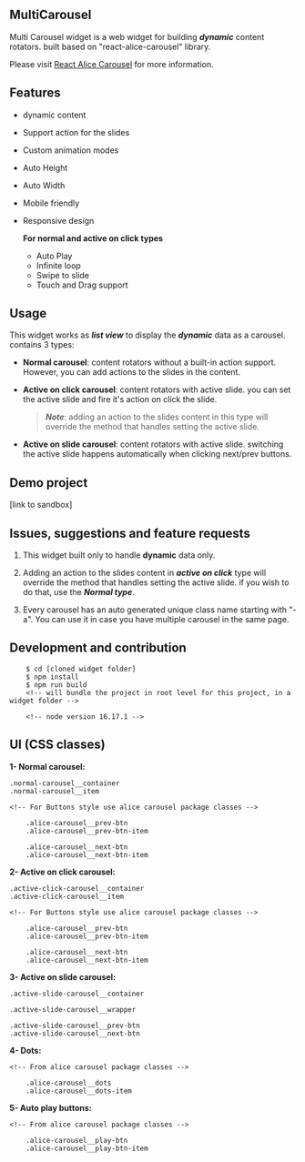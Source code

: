 ## MultiCarousel

Multi Carousel widget is a web widget for building ***dynamic*** content rotators. built based on "react-alice-carousel" library.

Please visit [React Alice Carousel](https://www.npmjs.com/package/react-alice-carousel) for more information.

## Features

* dynamic content
* Support action for the slides
* Custom animation modes
* Auto Height
* Auto Width
* Mobile friendly
* Responsive design

    **For normal and active on click types**
    * Auto Play
    * Infinite loop
    * Swipe to slide
    * Touch and Drag support

## Usage

This widget works as ***list view*** to display the ***dynamic*** data as a carousel. contains 3 types:

* **Normal carousel**: content rotators without a built-in action support. However, you can add actions to the slides in the content.
  
* **Active on click carousel**: content rotators with active slide. you can set the active slide and fire it's action on click the slide.
    > ***Note***: adding an action to the slides content in this type will override the method that handles setting the active slide.

* **Active on slide carousel**: content rotators with active slide. switching the active slide happens automatically when clicking next/prev buttons.

## Demo project
[link to sandbox]

## Issues, suggestions and feature requests
1. This widget built only to handle **dynamic** data only.
 
2. Adding an action to the slides content in ***active on click*** type will override the method that handles setting the active slide. if you wish to do that, use the ***Normal type***.
 
3. Every carousel has an auto generated unique class name starting with "-a". You can use it in case you have multiple carousel in the same page.

## Development and contribution

```
    $ cd [cloned widget folder]
    $ npm install
    $ npm run build
    <!-- will bundle the project in root level for this project, in a widget folder -->

    <!-- node version 16.17.1 -->
```

## UI (CSS classes)


**1- Normal carousel:**
```
.normal-carousel__container
.normal-carousel__item

<!-- For Buttons style use alice carousel package classes -->

    .alice-carousel__prev-btn
    .alice-carousel__prev-btn-item

    .alice-carousel__next-btn
    .alice-carousel__next-btn-item
```
**2- Active on click carousel:**
```
.active-click-carousel__container
.active-click-carousel__item

<!-- For Buttons style use alice carousel package classes -->

    .alice-carousel__prev-btn
    .alice-carousel__prev-btn-item

    .alice-carousel__next-btn
    .alice-carousel__next-btn-item
```
**3- Active on slide carousel:**
```
.active-slide-carousel__container

.active-slide-carousel__wrapper

.active-slide-carousel__prev-btn
.active-slide-carousel__next-btn
```
**4- Dots:**
```
<!-- From alice carousel package classes -->

    .alice-carousel__dots
    .alice-carousel__dots-item
```
**5- Auto play buttons:**
```
<!-- From alice carousel package classes -->

    .alice-carousel__play-btn
    .alice-carousel__play-btn-item
```